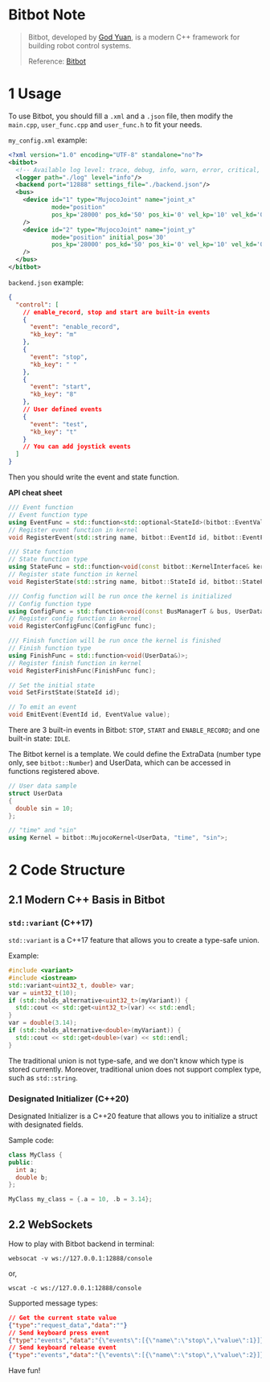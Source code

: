 Bitbot Note
===

> Bitbot, developed by [God Yuan](https://lmy.name), is a modern C++ framework for building robot control systems.
> 
> Reference: [Bitbot](https://bitbot.lmy.name)

# 1 Usage

To use Bitbot, you should fill a `.xml` and a `.json` file, then modify the `main.cpp`, `user_func.cpp` and `user_func.h` to fit your needs.

`my_config.xml` example:

```xml
<?xml version="1.0" encoding="UTF-8" standalone="no"?>
<bitbot>
  <!-- Available log level: trace, debug, info, warn, error, critical, off -->
  <logger path="./log" level="info"/>
  <backend port="12888" settings_file="./backend.json"/>
  <bus>
    <device id="1" type="MujocoJoint" name="joint_x"
            mode="position"
            pos_kp='28000' pos_kd='50' pos_ki='0' vel_kp='10' vel_kd='0'
    />
    <device id="2" type="MujocoJoint" name="joint_y"
            mode="position" initial_pos='30'
            pos_kp='28000' pos_kd='50' pos_ki='0' vel_kp='10' vel_kd='0'
    />
  </bus>
</bitbot>
```

`backend.json` example:

```json
{
  "control": [
    // enable_record, stop and start are built-in events
    {
      "event": "enable_record",
      "kb_key": "m"
    },
    {
      "event": "stop",
      "kb_key": " "
    },
    {
      "event": "start",
      "kb_key": "8"
    },
    // User defined events
    {
      "event": "test",
      "kb_key": "t"
    }
    // You can add joystick events
  ]
}
```

Then you should write the event and state function.

**API cheat sheet**

```cpp
/// Event function
// Event function type
using EventFunc = std::function<std::optional<StateId>(bitbot::EventValue value, UserData& user_data)>;
// Register event function in kernel
void RegisterEvent(std::string name, bitbot::EventId id, bitbot::EventFunc func, bool always_enabled = false);

/// State function
// State function type
using StateFunc = std::function<void(const bitbot::KernelInterface& kernel, bitbot::ExtraData& extra_data, UserData& user_data)>;
// Register state function in kernel
void RegisterState(std::string name, bitbot::StateId id, bitbot::StateFunc func, std::vector<uint32_t> events);

/// Config function will be run once the kernel is initialized
// Config function type
using ConfigFunc = std::function<void(const BusManagerT & bus, UserData& user_data)>;
// Register config function in kernel
void RegisterConfigFunc(ConfigFunc func);

/// Finish function will be run once the kernel is finished
// Finish function type
using FinishFunc = std::function<void(UserData&)>;
// Register finish function in kernel
void RegisterFinishFunc(FinishFunc func);

// Set the initial state
void SetFirstState(StateId id);

// To emit an event
void EmitEvent(EventId id, EventValue value);
```

There are 3 built-in events in Bitbot: `STOP`, `START` and `ENABLE_RECORD`; and one built-in state: `IDLE`.

The Bitbot kernel is a template. We could define the ExtraData (number type only, see `bitbot::Number`) and UserData, which can be accessed in functions registered above.

```cpp
// User data sample
struct UserData
{
  double sin = 10;
};

// "time" and "sin" 
using Kernel = bitbot::MujocoKernel<UserData, "time", "sin">;
```

# 2 Code Structure

## 2.1 Modern C++ Basis in Bitbot

### `std::variant` (C++17)

`std::variant` is a C++17 feature that allows you to create a type-safe union.

Example:

```cpp
#include <variant>
#include <iostream>
std::variant<uint32_t, double> var;
var = uint32_t(10);
if (std::holds_alternative<uint32_t>(myVariant)) {
  std::cout << std::get<uint32_t>(var) << std::endl;
}
var = double(3.14);
if (std::holds_alternative<double>(myVariant)) {
  std::cout << std::get<double>(var) << std::endl;
}
```

The traditional union is not type-safe, and we don't know which type is stored currently. Moreover, traditional union does not support complex type, such as `std::string`.

### Designated Initializer (C++20)

Designated Initializer is a C++20 feature that allows you to initialize a struct with designated fields.

Sample code:

```cpp
class MyClass {
public:
  int a;
  double b;
};

MyClass my_class = {.a = 10, .b = 3.14};
```

## 2.2 WebSockets

How to play with Bitbot backend in terminal:

```shell
websocat -v ws://127.0.0.1:12888/console
```

or,

```shell
wscat -c ws://127.0.0.1:12888/console
```

Supported message types:

```json
// Get the current state value
{"type":"request_data","data":""}
// Send keyboard press event
{"type":"events","data":"{\"events\":[{\"name\":\"stop\",\"value\":1}]}"}
// Send keyboard release event
{"type":"events","data":"{\"events\":[{\"name\":\"stop\",\"value\":2}]}"}
```

Have fun!
